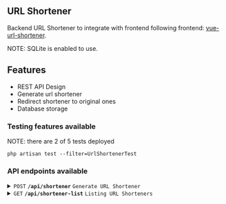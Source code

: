 ## URL Shortener

Backend URL Shortener to integrate with frontend following frontend: [vue-url-shortener](https://github.com/SantosReis/vue-url-shortener).

NOTE: SQLite is enabled to use.

## Features

-   REST API Design
-   Generate url shortener
-   Redirect shortener to original ones
-   Database storage

### Testing features available

NOTE: there are 2 of 5 tests deployed

```
php artisan test --filter=UrlShortenerTest
```

### API endpoints available

<details>
 <summary><code>POST</code> <code><b>/api/shortener</b></code> <code>Generate URL Shortener</code></summary>

##### Parameters

> | name  | type     | data type    | description             |
> | ----- | -------- | ------------ | ----------------------- |
> | `url` | required | string (255) | The url to be shortened |

##### Responses

> | http code | content-type       | response    |
> | --------- | ------------------ | ----------- |
> | `200`     | `application/json` | JSON string |

##### Example cURL

> ```javascript
>  curl -X GET -H "Content-Type: application/json" http://localhost:8889/api/shortener
> ```

</details>

<details>
 <summary><code>GET</code> <code><b>/api/shortener-list</b></code> <code>Listing URL Shorteners</code></summary>

##### Parameters

> None

##### Responses

> | http code | content-type               | response    |
> | --------- | -------------------------- | ----------- |
> | `200`     | `text/plain;charset=UTF-8` | JSON string |

##### Example cURL

> ```javascript
>  curl -X GET -H "Content-Type: application/json" http://localhost:8889/api/shortener-list
> ```

</details>
